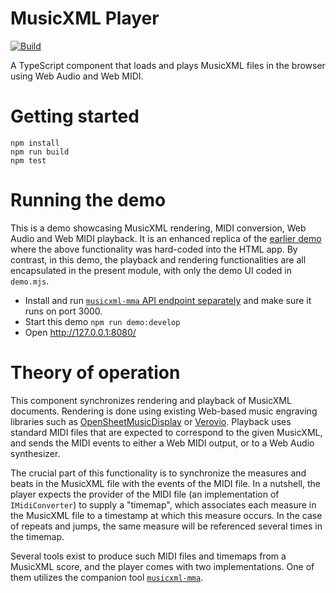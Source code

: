MusicXML Player
===============

[![Build](https://github.com/infojunkie/musicxml-player/actions/workflows/continuous-integrations.yaml/badge.svg?branch=main)](https://github.com/infojunkie/musicxml-player/actions/workflows/continuous-integrations.yaml)

A TypeScript component that loads and plays MusicXML files in the browser using Web Audio and Web MIDI.

# Getting started
```
npm install
npm run build
npm test
```

# Running the demo
This is a demo showcasing MusicXML rendering, MIDI conversion, Web Audio and Web MIDI playback. It is an enhanced replica of the [earlier demo](https://github.com/infojunkie/ireal-musicxml/tree/main/demo/web) where the above functionality was hard-coded into the HTML app. By contrast, in this demo, the playback and rendering functionalities are all encapsulated in the present module, with only the demo UI coded in `demo.mjs`.

- Install and run [`musicxml-mma` API endpoint separately](https://github.com/infojunkie/musicxml-mma#installation) and make sure it runs on port 3000.
- Start this demo `npm run demo:develop`
- Open http://127.0.0.1:8080/

# Theory of operation
This component synchronizes rendering and playback of MusicXML documents. Rendering is done using existing Web-based music engraving libraries such as [OpenSheetMusicDisplay](https://github.com/opensheetmusicdisplay/opensheetmusicdisplay) or [Verovio](https://github.com/rism-digital/verovio). Playback uses standard MIDI files that are expected to correspond to the given MusicXML, and sends the MIDI events to either a Web MIDI output, or to a Web Audio synthesizer.

The crucial part of this functionality is to synchronize the measures and beats in the MusicXML file with the events of the MIDI file. In a nutshell, the player expects the provider of the MIDI file (an implementation of `IMidiConverter`) to supply a "timemap", which associates each measure in the MusicXML file to a timestamp at which this measure occurs. In the case of repeats and jumps, the same measure will be referenced several times in the timemap.

Several tools exist to produce such MIDI files and timemaps from a MusicXML score, and the player comes with two implementations. One of them utilizes the companion tool [`musicxml-mma`](https://github.com/infojunkie/musicxml-mma).
